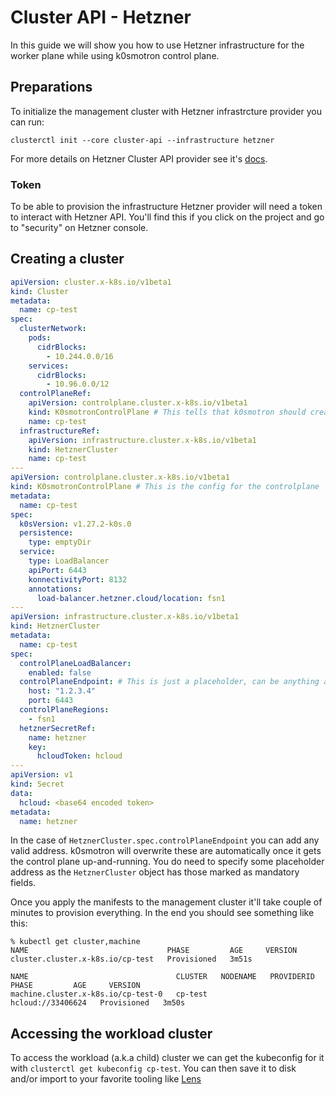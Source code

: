 # Cluster API - Hetzner

In this guide we will show you how to use Hetzner infrastructure for the worker plane while using k0smotron control plane.

## Preparations


To initialize the management cluster with Hetzner infrastrcture provider you can run:

```
clusterctl init --core cluster-api --infrastructure hetzner
```

For more details on Hetzner Cluster API provider see it's [docs](https://github.com/syself/cluster-api-provider-hetzner/tree/main/docs).

### Token

To be able to provision the infrastructure Hetzner provider will need a token to interact with Hetzner API.  You'll find this if you click on the project and go to "security" on Hetzner console.

## Creating a cluster

```yaml
apiVersion: cluster.x-k8s.io/v1beta1
kind: Cluster
metadata:
  name: cp-test
spec:
  clusterNetwork:
    pods:
      cidrBlocks:
        - 10.244.0.0/16
    services:
      cidrBlocks:
        - 10.96.0.0/12
  controlPlaneRef:
    apiVersion: controlplane.cluster.x-k8s.io/v1beta1
    kind: K0smotronControlPlane # This tells that k0smotron should create the controlplane
    name: cp-test
  infrastructureRef:
    apiVersion: infrastructure.cluster.x-k8s.io/v1beta1
    kind: HetznerCluster
    name: cp-test
---
apiVersion: controlplane.cluster.x-k8s.io/v1beta1
kind: K0smotronControlPlane # This is the config for the controlplane
metadata:
  name: cp-test
spec:
  k0sVersion: v1.27.2-k0s.0
  persistence:
    type: emptyDir
  service:
    type: LoadBalancer
    apiPort: 6443
    konnectivityPort: 8132
    annotations:
      load-balancer.hetzner.cloud/location: fsn1
---
apiVersion: infrastructure.cluster.x-k8s.io/v1beta1
kind: HetznerCluster
metadata:
  name: cp-test
spec:
  controlPlaneLoadBalancer:
    enabled: false
  controlPlaneEndpoint: # This is just a placeholder, can be anything as k0smotron will overwrite it
    host: "1.2.3.4"
    port: 6443
  controlPlaneRegions:
    - fsn1
  hetznerSecretRef:
    name: hetzner
    key:
      hcloudToken: hcloud
---
apiVersion: v1
kind: Secret
data:
  hcloud: <base64 encoded token>
metadata:
  name: hetzner
```

In the case of `HetznerCluster.spec.controlPlaneEndpoint` you can add any valid address. k0smotron will overwrite these are automatically once it gets the control plane up-and-running. You do need to specify some placeholder address as the `HetznerCluster` object has those marked as mandatory fields.

Once you apply the manifests to the management cluster it'll take couple of minutes to provision everything. In the end you should see something like this:


```
% kubectl get cluster,machine
NAME                               PHASE         AGE     VERSION
cluster.cluster.x-k8s.io/cp-test   Provisioned   3m51s   

NAME                                 CLUSTER   NODENAME   PROVIDERID          PHASE         AGE     VERSION
machine.cluster.x-k8s.io/cp-test-0   cp-test              hcloud://33406624   Provisioned   3m50s
```

## Accessing the workload cluster

To access the workload (a.k.a child) cluster we can get the kubeconfig for it with `clusterctl get kubeconfig cp-test`. You can then save it to disk and/or import to your favorite tooling like [Lens](https://k8slens.dev)